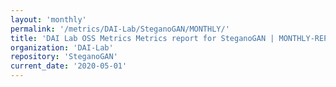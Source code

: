```yaml
---
layout: 'monthly'
permalink: '/metrics/DAI-Lab/SteganoGAN/MONTHLY/'
title: 'DAI Lab OSS Metrics Metrics report for SteganoGAN | MONTHLY-REPORT-2020-05-01'
organization: 'DAI-Lab'
repository: 'SteganoGAN'
current_date: '2020-05-01'
---
```

